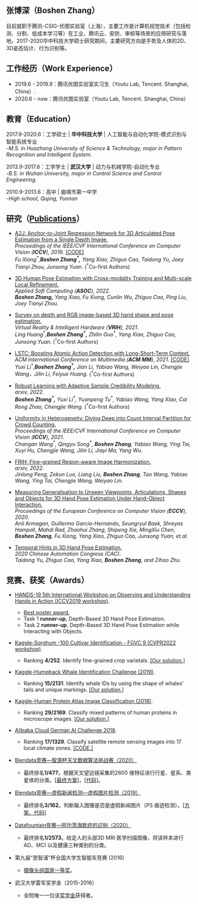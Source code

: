 ## 张博深（Boshen Zhang）  
目前就职于腾讯-CSIG-优图实验室（上海），主要工作是计算机视觉技术（包括检测、分割、低成本学习等）在工业、腾讯云、安防、审核等场景的应用研究与落地。2017-2020华中科技大学硕士研究期间，主要研究方向是手势及人体的2D、3D姿态估计、行为识别等。
  
## 工作经历（Work Experience）
- 2019.6 - 2019.9：腾讯优图实验室实习生（Youtu Lab, Tencent. Shanghai, China）.
- 2020.6 - now：腾讯优图实验室（Youtu Lab, Tencent. Shanghai, China）  

## 教育（Education）
2017.9-2020.6：工学硕士 | **华中科技大学** | 人工智能与自动化学院-模式识别与智能系统专业  
*-M.S. in Huazhong University of Science & Technology, major in Pattern Recognition and Intelligent System.*

2013.9-2017.6：工学学士 | **武汉大学** | 动力与机械学院-自动化专业  
*-B.S. in Wuhan University, major in Control Science and Control Engineering.*

2010.9-2013.6：高中 | 曲靖市第一中学  
*-High school, Qujing, Yunnan*

   
## 研究（[Publications](https://scholar.google.com/citations?user=GOnKOMcAAAAJ&hl=en)）  
- [A2J: Anchor-to-Joint Regression Network for 3D Articulated Pose Estimation from a Single Depth Image.](https://arxiv.org/abs/1908.09999)   
*Proceedings of the IEEE/CVF International Conference on Computer Vision (**ICCV**), 2019*. [[CODE]](https://github.com/zhangboshen/A2J)   
*Fu Xiong<sup>\*</sup>,**Boshen Zhang<sup>\*</sup>,** Yang Xiao, Zhiguo Cao, Taidong Yu, Joey Tianyi Zhou, Junsong Yuan*. (<sup>\*</sup>Co-first Authors)

- [3D Human Pose Estimation with Cross-modality Training and Multi-scale Local Refinement.](https://www.sciencedirect.com/science/article/abs/pii/S1568494622002940)  
*Applied Soft Computing (**ASOC**), 2022*.  
***Boshen Zhang,** Yang Xiao, Fu Xiong, Cunlin Wu, Zhiguo Cao, Ping Liu, Joey Tianyi Zhou.*   

- [Survey on depth and RGB image-based 3D hand shape and pose estimation.](http://www.vr-ih.com/vrih/html/EN/10.1016/j.vrih.2021.05.002)  
*Virtual Reality & Intelligent Hardware (**VRIH**), 2021*.  
*Ling Huang<sup>\*</sup>,**Boshen Zhang<sup>\*</sup>,** Zhilin Guo<sup>\*</sup>, Yang Xiao, Zhiguo Cao, Junsong Yuan*. (<sup>\*</sup>Co-first Authors)

- [LSTC: Boosting Atomic Action Detection with Long-Short-Term Context.](https://dl.acm.org/doi/abs/10.1145/3474085.3475374)  
*ACM International Conference on Multimedia (**ACM MM**), 2021*. [[CODE]](https://github.com/TencentYoutuResearch/ActionDetection-LSTC)  
*Yuxi Li<sup>\*</sup>,**Boshen Zhang<sup>\*</sup>,** Jian Li, Yabiao Wang, Weiyao Lin, Chengjie Wang，Jilin Li, Feiyue Huang.*  (<sup>\*</sup>Co-first Authors) 

  

- [Robust Learning with Adaptive Sample Credibility Modeling.](https://openreview.net/pdf?id=A9PXKSUYrJe)  
*arxiv, 2022*.   
***Boshen Zhang<sup>\*</sup>,** Yuxi Li<sup>\*</sup>, Yuanpeng Tu<sup>\*</sup>, Yabiao Wang, Yang Xiao, Cai Rong Zhao, Chengjie Wang.*  (<sup>\*</sup>Co-first Authors) 


- [Uniformity in Heterogeneity: Diving Deep into Count Interval Partition for Crowd Counting.](https://arxiv.org/abs/2107.12619)  
*Proceedings of the IEEE/CVF International Conference on Computer Vision (**ICCV**), 2021*.   
*Changan Wang<sup>\*</sup>, Qingyu Song<sup>\*</sup>, **Boshen Zhang**, Yabiao Wang, Ying Tai, Xuyi Hu, Chengjie Wang, Jilin Li, Jiayi Ma, Yang Wu.*

  

- [FRIH: Fine-grained Region-aware Image Harmonization. ](https://arxiv.org/abs/2205.06448)  
*arxiv, 2022*.   
*Jinlong Peng, Zekun Luo, Liang Liu, **Boshen Zhang**, Tao Wang, Yabiao Wang, Ying Tai, Chengjie Wang, Weiyao Lin.*

  
- [Measuring Generalisation to Unseen Viewpoints, Articulations, Shapes and Objects for 3D Hand Pose Estimation Under Hand-Object Interaction.](https://link.springer.com/chapter/10.1007/978-3-030-58592-1_6)  
*Proceedings of the European Conference on Computer Vision (**ECCV**), 2020*.  
*Anil Armagan, Guillermo Garcia-Hernando, Seungryul Baek, Shreyas Hampali, Mahdi Rad, Zhaohui Zhang, Shipeng Xie, MingXiu Chen, **Boshen Zhang**, Fu Xiong, Yang Xiao, Zhiguo Cao, Junsong Yuan, et.al.*


- [Temporal Hints in 3D Hand Pose Estimation. ](https://ieeexplore.ieee.org/abstract/document/9327204/)    
*2020 Chinese Automation Congress (CAC)*.   
*Taidong Yu, Zhiguo Cao, Yang Xiao, **Boshen Zhang**, and Zihao Zhu.* 





## 竞赛、获奖（Awards）
- [HANDS-19 5th International Workshop on Observing and Understanding Hands in Action (ICCV2019 workshop)](https://sites.google.com/view/hands2019/home?authuser=0). 
  - [Best poster award.](https://sites.google.com/view/hands2019/awards)  
  - Task 1 **runner-up**, Depth-Based 3D Hand Pose Estimation.
  - Task 2 **runner-up**, Depth-Based 3D Hand Pose Estimation while Interacting with Objects.
   
 
- [Kaggle-Sorghum -100 Cultivar Identification - FGVC 9 (CVPR2022 workshop)](https://www.kaggle.com/competitions/sorghum-id-fgvc-9/leaderboard).
  - Ranking **4/252**. Identify fine-grained crop varietals. [[Our solution.]](https://www.kaggle.com/c/humpback-whale-identification/discussion/82361)  
 
 
 
- [Kaggle-Humpback Whale Identification Challenge (2019)](https://www.kaggle.com/c/humpback-whale-identification).
  - Ranking **15/2131**. Identify whale IDs by using the shape of whales’ tails and unique markings. [[Our solution.]](https://www.kaggle.com/c/humpback-whale-identification/discussion/82361)
 
 - [Kaggle-Human Protein Atlas Image Classification (2018)](https://www.kaggle.com/c/human-protein-atlas-image-classification).
   - Ranking **29/2169**. Classify mixed patterns of human proteins in microscope images. [[Our solution.]](https://www.kaggle.com/c/human-protein-atlas-image-classification/discussion/77299)  
   
- [Alibaba Cloud German AI Challenge 2018](https://tianchi.aliyun.com/competition/entrance/231683/rankingList).
  -  Ranking **17/1329**. Classify satellite remote sensing images into 17 local climate zones. [[CODE.]](https://github.com/zhangboshen/Alibaba-Cloud-German-AI-Challenge-2018-Rank-17th-Solution)

- [Biendata竞赛—智源杯天文数据算法挑战赛（2020）](https://www.biendata.xyz/competition/astrodata2019/final-leaderboard/)
  - 最终排名**1/477**。根据天文望远镜采集的2600 维特征进行行星、星系、类星体的分类。[[最终方案]](https://www.biendata.xyz/models/detail/5455/)，[[代码]](https://github.com/longxiaomi/biendata_astrodata19_1_st_solution)。
  
- [Biendata竞赛—虚假新闻检测—虚假图片检测（2019）](https://www.biendata.xyz/competition/falsenews_2/final-leaderboard/)
  - 最终排名**3/162**。判断输入图像是否是虚假新闻图片（PS 痕迹检测）。[[方案、代码]](https://www.biendata.xyz/models/category/3373/)
 
- [Datafountain竞赛—阿尔茨海默症的识别（2020）](https://www.datafountain.cn/competitions/369/ranking?isRedance=0&sch=1485)
  - 最终排名**1/2573**。给定人的头部3D MRI 医学扫描图像，将该样本进行AD、MCI 以及健康三种类别的分类。


- 第九届“恩智浦”杯全国大学生智能车竞赛 (2016)
  - [摄像头组国家一等奖](http://pmc.whu.edu.cn/info/1088/3737.htm)。
  
- 武汉大学雷军奖学金（2015-2016）
  - 全院唯一一位该[奖学金](http://edf.whu.edu.cn/xwdt/zhxw/2017-10-20/576.html)获得者。 
  


